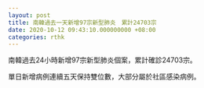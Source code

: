 ```yaml
---
layout: post
title: 南韓過去一天新增97宗新型肺炎　累計24703宗
date: 2020-10-12 09:43:10.000000000 +08:00
categories: rthk
---
```


南韓過去24小時新增97宗新型肺炎個案，累計確診24703宗。

單日新增病例連續五天保持雙位數，大部分屬於社區感染病例。
